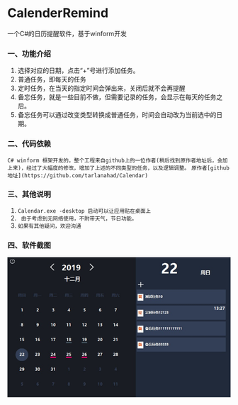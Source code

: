 # CalenderRemind
一个C#的日历提醒软件，基于winform开发

### 一、功能介绍
1. 选择对应的日期，点击“+”号进行添加任务。
2. 普通任务，即每天的任务
3. 定时任务，在当天的指定时间会弹出来，关闭后就不会再提醒
4. 备忘任务，就是一些目前不做，但需要记录的任务，会显示在每天的任务之后。
5. 备忘任务可以通过改变类型转换成普通任务，时间会自动改为当前选中的日期。

### 二、代码依赖
`C# winform 框架开发的，整个工程来自github上的一位作者(稍后找到原作者地址后，会加上来)，经过了大幅度的修改，增加了上述的不同类型的任务，以及逻辑调整。`
`原作者[github地址](https://github.com/tarlanahad/Calendar)`
### 三、其他说明
1. ` Calendar.exe -desktop 启动可以让应用贴在桌面上 `
2. ` 由于考虑到无网络使用，不附带天气，节日功能。`
3. ` 如果有其他疑问，欢迎沟通 `

### 四、软件截图
![软件截图](https://github.com/memolp/CalenderRemaind/blob/master/images/screencap.jpg)
